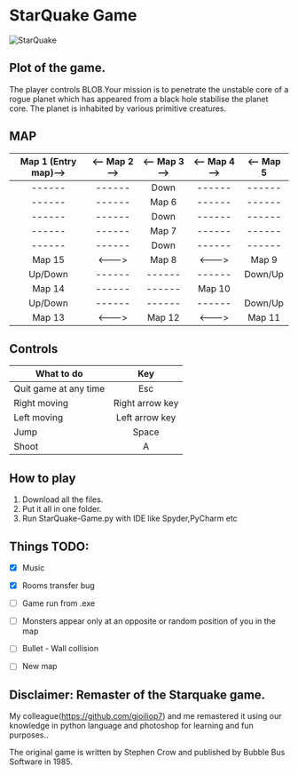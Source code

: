 # StarQuake Game
  ![StarQuake](https://upload.wikimedia.org/wikipedia/en/a/a3/Game_start_screen_for_Bubble_Bus%27_ZX_Spectrum_game_Starquake.png)
  
## Plot of the game.

  The player controls BLOB.Your mission is to penetrate the unstable core of a rogue planet which has appeared from a black hole stabilise the planet core.
  The planet is inhabited by various primitive creatures.
  
## MAP
  |Map 1 (Entry map)-->|<-- Map 2 -->|<-- Map 3 -->|<-- Map 4 -->|<-- Map 5|
  |:------:|:------:|:-----:|:------:|:-----:|
  |------|------|Down|------|------|
  |------|------|Map 6|------|------|
  |------|------|Down|------|------|
  |------|------|Map 7|------|------|
  |------|------|Down|------|------|
  |Map 15|<--->|Map 8|<--->|Map 9|
  |Up/Down|------|------|------|Down/Up|
  |Map 14|------|------|Map 10|
  |Up/Down|------|------|------|Down/Up|
  |Map 13|<--->|Map 12|<--->|Map 11|
  
## Controls

  |What to do| Key |
  |----------|:--:|
  |Quit game at any time| Esc |
  |Right moving | Right arrow key| 
  |Left moving | Left arrow key|
  |Jump      | Space|
  |Shoot| A|

## How to play
  1. Download all the files.
  2. Put it all in one folder.
  3. Run StarQuake-Game.py with IDE like Spyder,PyCharm etc
  
## Things TODO:

- [x] Music
- [x] Rooms transfer bug
- [ ] Game run from .exe
- [ ] Monsters appear only at an opposite or random position of you in the map
- [ ] Bullet - Wall collision
- [ ] New map


## Disclaimer: Remaster of the Starquake game.
  My colleague(https://github.com/gioiliop7) and me remastered it using our knowledge in python language and photoshop for learning and fun purposes..
  
  Τhe original game is written by Stephen Crow and published by Bubble Bus Software in 1985.
